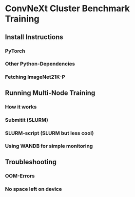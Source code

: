 # ConvNeXt Cluster Benchmark Training


## Install Instructions

### PyTorch

### Other Python-Dependencies

### Fetching ImageNet21K-P

## Running Multi-Node Training

### How it works

### Submitit (SLURM)

### SLURM-script (SLURM but less cool)

### Using WANDB for simple monitoring

## Troubleshooting

### OOM-Errors

### No space left on device

